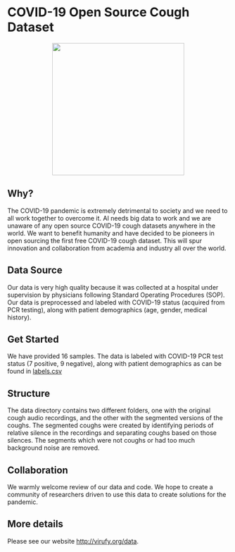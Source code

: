 # COVID-19 Open Source Cough Dataset

<p align="center">
  <img width="300" src="http://virufy.org/images/logo.png">
</p>

## Why?
The COVID-19 pandemic is extremely detrimental to society and we need to all work together to overcome it. AI needs big data to work and we are unaware of any open source COVID-19 cough datasets anywhere in the world. We want to benefit humanity and have decided to be pioneers in open sourcing the first free COVID-19 cough dataset. This will spur innovation and collaboration from academia and industry all over the world.

## Data Source
Our data is very high quality because it was collected at a hospital under supervision by physicians following Standard Operating Procedures (SOP). Our data is preprocessed and labeled with COVID-19 status (acquired from PCR testing), along with patient demographics (age, gender, medical history).

## Get Started
We have provided 16 samples. The data is labeled with COVID-19 PCR test status (7 positive, 9 negative), along with patient demographics as can be found in 
[labels.csv](labels.csv)
 
## Structure
The data directory contains two different folders, one with the original cough audio recordings, and the other with the segmented versions of the coughs. The segmented coughs were created by identifying periods of relative silence in the recordings and separating coughs based on those silences. The segments which were not coughs or had too much background noise are removed.

## Collaboration
We warmly welcome review of our data and code. We hope to create a community of researchers driven to use this data to create solutions for the pandemic.

## More details
Please see our website http://virufy.org/data.
